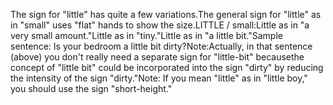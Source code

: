 The sign for "little" has quite a few variations.The general sign for "little" as in "small" uses "flat" hands to show the 
	size.LITTLE / small:Little as in "a very small amount."Little as in "tiny."Little as in "a little bit."Sample sentence: Is your bedroom a little bit dirty?Note:Actually, in that sentence (above) you don't really need 
	a separate sign for "little-bit" becausethe concept of "little bit" could be incorporated into the sign "dirty" 
	by reducing the intensity of the sign "dirty."Note: If you mean "little" as in 
	"little boy," you should use the sign "short-height."